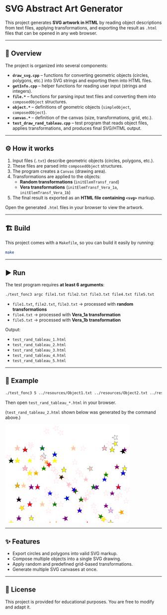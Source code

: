 # SVG Abstract Art Generator

This project generates **SVG artwork in HTML** by reading object descriptions from text files, applying transformations, and exporting the result as `.html` files that can be opened in any web browser.

---

## 📌 Overview

The project is organized into several components:

- **`draw_svg.cpp`** – functions for converting geometric objects (circles, polygons, etc.) into SVG strings and exporting them into HTML files.
- **`getInfo.cpp`** – helper functions for reading user input (strings and integers).
- **`file.*`** – functions for parsing input text files and converting them into `composedObject` structures.
- **`object.*`** – definitions of geometric objects (`simpleObject`, `composedObject`).
- **`canvas.*`** – definition of the canvas (size, transformations, grid, etc.).
- **`test_draw_rand_tableau.cpp`** – test program that reads object files, applies transformations, and produces final SVG/HTML output.

---

## ⚙️ How it works

1. Input files (`.txt`) describe geometric objects (circles, polygons, etc.).
2. These files are parsed into `composedObject` structures.
3. The program creates a `Canvas` (drawing area).
4. Transformations are applied to the objects:
   - **Random transformations** (`initElemTransf_rand`)
   - **Vera transformations** (`initElemTransf_Vera_1a`, `initElemTransf_Vera_1b`)
5. The final result is exported as an **HTML file containing `<svg>`** markup.

Open the generated `.html` files in your browser to view the artwork.

---

## 🏗️ Build

This project comes with a `Makefile`, so you can build it easily by running:

```bash
make
```

---

## ▶️ Run

The test program requires **at least 6 arguments**:

```bash
./test_fonc3 argc file1.txt file2.txt file3.txt file4.txt file5.txt
```

- `file1.txt`, `file2.txt`, `file3.txt` → processed with **random transformations**
- `file4.txt` → processed with **Vera_1a transformation**
- `file5.txt` → processed with **Vera_1b transformation**

Output:  
- `test_rand_tableau_1.html`  
- `test_rand_tableau_2.html`  
- `test_rand_tableau_3.html`  
- `test_rand_tableau_4.html`  
- `test_rand_tableau_5.html`  

---

## 📂 Example

```bash
./test_fonc3 5 ../resources/Object1.txt ../resources/Object2.txt ../resources/Object3.txt ../resources/Vera_tableau_1a.txt ../resources/Vera_tableau_1b.txt
```

Then open `test_rand_tableau_*.html` in your browser.


(`test_rand_tableau_2.html` shown below was generated by the command above.)

<img src="examples/Screenshot2.png" alt="Example Output" width="400"/>

---

## ✨ Features

- Export circles and polygons into valid SVG markup.
- Compose multiple objects into a single SVG drawing.
- Apply random and predefined grid-based transformations.
- Generate multiple SVG canvases at once.

---

## 📜 License

This project is provided for educational purposes. You are free to modify and adapt it.
